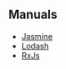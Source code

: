 ## Manuals

- [Jasmine](http://devdocs.io/jasmine/)
- [Lodash](https://lodash.com/docs/)
- [RxJs](http://reactivex.io/rxjs/manual/index.html)
